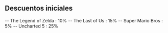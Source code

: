 ## Descuentos iniciales
-- The Legend of Zelda : 10%
-- The Last of Us : 15%
-- Super Mario Bros : 5%
-- Uncharted 5 : 25%